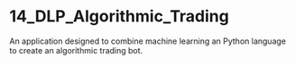 # 14_DLP_Algorithmic_Trading
An application designed to combine machine learning an Python language to create an algorithmic trading bot.
